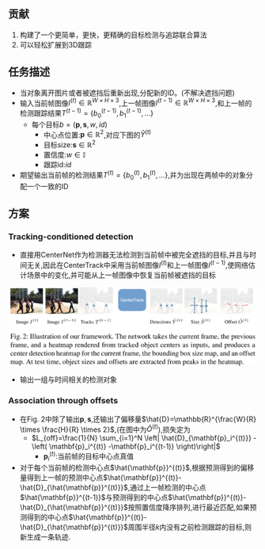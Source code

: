 ## 贡献
1. 构建了一个更简单，更快，更精确的目标检测与追踪联合算法
2. 可以轻松扩展到3D跟踪

## 任务描述
- 当对象离开图片或者被遮挡后重新出现,分配新的ID。(不解决遮挡问题)
- 输入当前帧图像$I^{(t)} \in \mathbb{R}^{W \times H \times 3}$,上一帧图像$I^{(t-1)} \in \mathbb{R}^{W \times H \times 3}$,和上一帧的检测跟踪结果$T^{(t-1)}=\left\{b_{0}^{(t-1)}, b_{1}^{(t-1)}, \ldots\right\}$
  - 每个目标$b=\left(\mathbf{p},\mathbf{s},w,id \right)$
    - 中心点位置:$\mathbf{p}\in \mathbb{R}^2$,对应下图的$\hat{Y}^{(t)}$
    - 目标size:$\mathbf{s}\in \mathbb{R}^2$
    - 置信度:$w \in \mathbb{I}$
    - 跟踪id:$id$
- 期望输出当前帧的检测结果$T^{(t)}=\left\{b_{0}^{(t)}, b_{1}^{(t)}, \ldots\right\}$,并为出现在两帧中的对象分配一个一致的ID

## 方案
### Tracking-conditioned detection
- 直接用CenterNet作为检测器无法检测到当前帧中被完全遮挡的目标,并且与时间无关,因此在CenterTrack中采用当前帧图像$I^{(t)}$和上一帧图像$I^{(t-1)}$,使网络估计场景中的变化,并可能从上一帧图像中恢复当前帧被遮挡的目标

![](imgs/CenterTrack/网络输入输出.png)

- 输出一组与时间相关的检测对象

### Association through offsets
- 在Fig. 2中除了输出$\mathbf{p},\mathbf{s}$,还输出了偏移量$\hat{D}=\mathbb{R}^{\frac{W}{R} \times \frac{H}{R} \times 2}$,(在图中为$\hat{O}^{(t)}$),损失定为
  - $L_{off}=\frac{1}{N} \sum_{i=1}^N \left| \hat{D}_{\mathbf{p}_i^{(t)}} - \left( \mathbf{p}_i^{(t)} -\mathbf{p}_i^{(t-1)} \right)\right|$
    - $\mathbf{p}_i^{(t)}$:当前帧的目标中心点真值
- 对于每个当前帧的检测中心点$\hat{\mathbf{p}}^{(t)}$,根据预测得到的偏移量得到上一帧的预测中心点$\hat{\mathbf{p}}^{(t)}-\hat{D}_{\hat{\mathbf{p}}^{(t)}}$,通过上一帧检测的中心点$\hat{\mathbf{p}}^{(t-1)}$与预测得到的中心点$\hat{\mathbf{p}}^{(t)}-\hat{D}_{\hat{\mathbf{p}}^{(t)}}$按照置信度降序排列,进行最近匹配,如果预测得到的中心点$\hat{\mathbf{p}}^{(t)}-\hat{D}_{\hat{\mathbf{p}}^{(t)}}$周围半径$k$内没有之前检测跟踪的目标,则新生成一条轨迹.